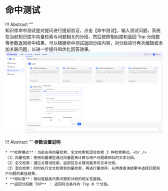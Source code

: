 # 命中测试

!!! Abstract ""  
    知识库命中测试是对提问进行提前验证，点击【命中测试】，输入测试问题，系统在当前知识库中向量检索与问题相关的分段，然后按照相似度和返回 Top 分段数等参数返回命中结果，可以根据命中测试返回分段内容，对分段进行再次编辑或添加关联问题，以进一步提升和优化回答效果。
![命中测试](../../img/dataset/hittesting.png)


!!! Abstract ""
    **参数设置说明**

    * **检索模式**：当前支持向量检索、全文检索和混合检索 3 种检索模式。<br />
    （1）向量检索：使用向量模型通过向量距离计算与用户问题最相似的文本分段。     
    （2）全文检索：通过关键词检索，返回包含关键词最多的文本分段。    
    （3）混合检索：同时执行全文检索和向量检索，再进行重排序，从两类查询结果中选择匹配用户问题的最佳结果。
    * **相似度**：相似度越高代表问题和分段的相关性越强。    
    * **返回分段数 TOP** ： 返回符合条件的 Top N 个分段。    





